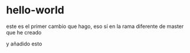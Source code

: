 # hello-world


este es el primer cambio que hago, eso sí en la rama diferente de master que he
creado

y añadido esto
